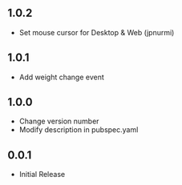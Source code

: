 ## 1.0.2

* Set mouse cursor for Desktop & Web (jpnurmi)

## 1.0.1

* Add weight change event

## 1.0.0

* Change version number
* Modify description in pubspec.yaml

## 0.0.1

* Initial Release
